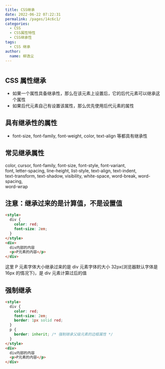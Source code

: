 ```yaml
---
title: CSS继承
date: 2022-06-22 07:22:31
permalink: /pages/14c6c1/
categories:
  - CSS
  - CSS属性特性
  - CSS继承性
tags:
  - CSS 继承
author:
  name: 柳逸尘
---
```


#

## CSS 属性继承

- 如果一个属性具备继承性，那么在该元素上设置后，它的后代元素可以继承这个属性
- 如果后代元素自己有设置该属性，那么优先使用后代元素的属性

## 具有继承性的属性

- font-size, font-family, font-weight, color, text-align 等都具有继承性

## 常见继承属性

color, cursor, font-family, font-size, font-style, font-variant, <br/>
font, letter-spacing, line-height, list-style, text-align, text-indent, <br/>
text-transform, text-shadow, visibility, white-space, word-break, word-spacing,<br/>
word-wrap

## 注意：继承过来的是计算值，不是设置值

```html
<style>
  div {
    color: red;
    font-size: 2em;
  }
</style>
<div>
  div内部的内容
  <p>P元素的内容</p>
</div>
```

这里 P 元素字体大小继承过来的是 div 元素字体的大小 32px(浏览器默认字体是 16px 的情况下)，是 div 元素计算过后的值

## 强制继承

```html
<style>
  div {
    color: red;
    font-size: 2em;
    border: 1px solid red;
  }
  p {
    border: inherit; /* 强制继承父级元素的边框属性 */
  }
</style>
<div>
  div内部的内容
  <p>P元素的内容</p>
</div>
```

